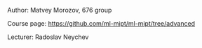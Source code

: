 Author: Matvey Morozov, 676 group

Course page: https://github.com/ml-mipt/ml-mipt/tree/advanced

Lecturer: Radoslav Neychev
